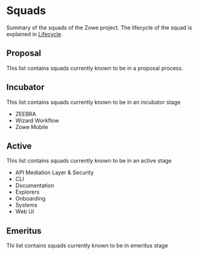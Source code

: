 # Squads

Summary of the squads of the Zowe project. The lifecycle of the squad is explained in [Lifecycle](lifecycle.md).

## Proposal

This list contains squads currently known to be in a proposal process. 

## Incubator

This list contains squads currently known to be in an incubator stage

- ZEEBRA
- Wizard Workflow
- Zowe Mobile

## Active

This list contains squads currently known to be in an active stage

- API Mediation Layer & Security
- CLI
- Documentation
- Explorers
- Onboarding
- Systems
- Web UI

## Emeritus

Thi list contains squads currently known to be in emeritus stage 